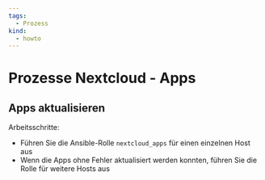 ```yaml
---
tags:
  - Prozess
kind:
  - howto
---
```

# Prozesse Nextcloud - Apps

## Apps aktualisieren

Arbeitsschritte:

* Führen Sie die Ansible-Rolle `nextcloud_apps` für einen einzelnen Host aus
* Wenn die Apps ohne Fehler aktualisiert werden konnten, führen Sie die Rolle für weitere Hosts aus